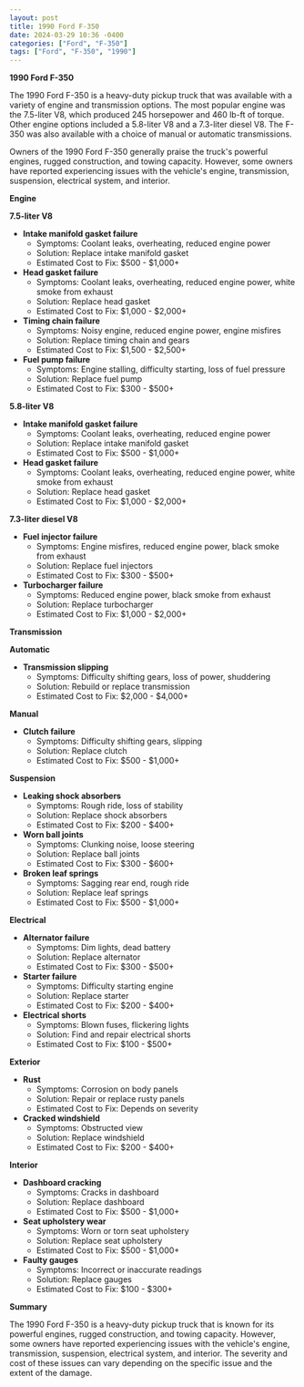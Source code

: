 ```yaml
---
layout: post
title: 1990 Ford F-350
date: 2024-03-29 10:36 -0400
categories: ["Ford", "F-350"]
tags: ["Ford", "F-350", "1990"]
---
```

**1990 Ford F-350**

The 1990 Ford F-350 is a heavy-duty pickup truck that was available with a variety of engine and transmission options. The most popular engine was the 7.5-liter V8, which produced 245 horsepower and 460 lb-ft of torque. Other engine options included a 5.8-liter V8 and a 7.3-liter diesel V8. The F-350 was also available with a choice of manual or automatic transmissions.

Owners of the 1990 Ford F-350 generally praise the truck's powerful engines, rugged construction, and towing capacity. However, some owners have reported experiencing issues with the vehicle's engine, transmission, suspension, electrical system, and interior.

**Engine**

**7.5-liter V8**

* **Intake manifold gasket failure**
    * Symptoms: Coolant leaks, overheating, reduced engine power
    * Solution: Replace intake manifold gasket
    * Estimated Cost to Fix: $500 - $1,000+
* **Head gasket failure**
    * Symptoms: Coolant leaks, overheating, reduced engine power, white smoke from exhaust
    * Solution: Replace head gasket
    * Estimated Cost to Fix: $1,000 - $2,000+
* **Timing chain failure**
    * Symptoms: Noisy engine, reduced engine power, engine misfires
    * Solution: Replace timing chain and gears
    * Estimated Cost to Fix: $1,500 - $2,500+
* **Fuel pump failure**
    * Symptoms: Engine stalling, difficulty starting, loss of fuel pressure
    * Solution: Replace fuel pump
    * Estimated Cost to Fix: $300 - $500+

**5.8-liter V8**

* **Intake manifold gasket failure**
    * Symptoms: Coolant leaks, overheating, reduced engine power
    * Solution: Replace intake manifold gasket
    * Estimated Cost to Fix: $500 - $1,000+
* **Head gasket failure**
    * Symptoms: Coolant leaks, overheating, reduced engine power, white smoke from exhaust
    * Solution: Replace head gasket
    * Estimated Cost to Fix: $1,000 - $2,000+

**7.3-liter diesel V8**

* **Fuel injector failure**
    * Symptoms: Engine misfires, reduced engine power, black smoke from exhaust
    * Solution: Replace fuel injectors
    * Estimated Cost to Fix: $300 - $500+
* **Turbocharger failure**
    * Symptoms: Reduced engine power, black smoke from exhaust
    * Solution: Replace turbocharger
    * Estimated Cost to Fix: $1,000 - $2,000+

**Transmission**

**Automatic**

* **Transmission slipping**
    * Symptoms: Difficulty shifting gears, loss of power, shuddering
    * Solution: Rebuild or replace transmission
    * Estimated Cost to Fix: $2,000 - $4,000+

**Manual**

* **Clutch failure**
    * Symptoms: Difficulty shifting gears, slipping
    * Solution: Replace clutch
    * Estimated Cost to Fix: $500 - $1,000+

**Suspension**

* **Leaking shock absorbers**
    * Symptoms: Rough ride, loss of stability
    * Solution: Replace shock absorbers
    * Estimated Cost to Fix: $200 - $400+
* **Worn ball joints**
    * Symptoms: Clunking noise, loose steering
    * Solution: Replace ball joints
    * Estimated Cost to Fix: $300 - $600+
* **Broken leaf springs**
    * Symptoms: Sagging rear end, rough ride
    * Solution: Replace leaf springs
    * Estimated Cost to Fix: $500 - $1,000+

**Electrical**

* **Alternator failure**
    * Symptoms: Dim lights, dead battery
    * Solution: Replace alternator
    * Estimated Cost to Fix: $300 - $500+
* **Starter failure**
    * Symptoms: Difficulty starting engine
    * Solution: Replace starter
    * Estimated Cost to Fix: $200 - $400+
* **Electrical shorts**
    * Symptoms: Blown fuses, flickering lights
    * Solution: Find and repair electrical shorts
    * Estimated Cost to Fix: $100 - $500+

**Exterior**

* **Rust**
    * Symptoms: Corrosion on body panels
    * Solution: Repair or replace rusty panels
    * Estimated Cost to Fix: Depends on severity
* **Cracked windshield**
    * Symptoms: Obstructed view
    * Solution: Replace windshield
    * Estimated Cost to Fix: $200 - $400+

**Interior**

* **Dashboard cracking**
    * Symptoms: Cracks in dashboard
    * Solution: Replace dashboard
    * Estimated Cost to Fix: $500 - $1,000+
* **Seat upholstery wear**
    * Symptoms: Worn or torn seat upholstery
    * Solution: Replace seat upholstery
    * Estimated Cost to Fix: $500 - $1,000+
* **Faulty gauges**
    * Symptoms: Incorrect or inaccurate readings
    * Solution: Replace gauges
    * Estimated Cost to Fix: $100 - $300+

**Summary**

The 1990 Ford F-350 is a heavy-duty pickup truck that is known for its powerful engines, rugged construction, and towing capacity. However, some owners have reported experiencing issues with the vehicle's engine, transmission, suspension, electrical system, and interior. The severity and cost of these issues can vary depending on the specific issue and the extent of the damage.

